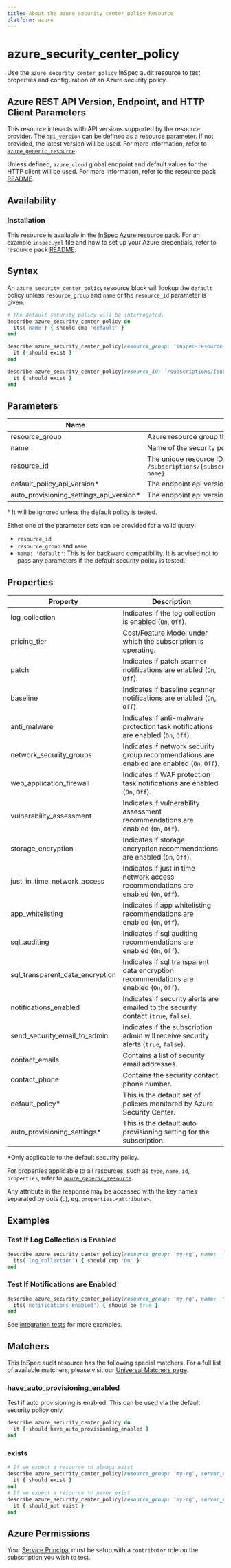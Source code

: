 ```yaml
---
title: About the azure_security_center_policy Resource
platform: azure
---
```


# azure_security_center_policy

Use the `azure_security_center_policy` InSpec audit resource to test properties and configuration of an Azure security policy.

## Azure REST API Version, Endpoint, and HTTP Client Parameters

This resource interacts with API versions supported by the resource provider.
The `api_version` can be defined as a resource parameter.
If not provided, the latest version will be used.
For more information, refer to [`azure_generic_resource`](azure_generic_resource.md).

Unless defined, `azure_cloud` global endpoint and default values for the HTTP client will be used.
For more information, refer to the resource pack [README](../../README.md).

## Availability

### Installation

This resource is available in the [InSpec Azure resource pack](https://github.com/inspec/inspec-azure). 
For an example `inspec.yml` file and how to set up your Azure credentials, refer to resource pack [README](../../README.md#Service-Principal).

## Syntax

An `azure_security_center_policy` resource block will lookup the `default` policy unless `resource_group` and `name` or the `resource_id` parameter is given.
```ruby
# The default security policy will be interrogated.
describe azure_security_center_policy do
  its('name') { should cmp 'default' }
end
```
```ruby
describe azure_security_center_policy(resource_group: 'inspec-resource-group-9', name: 'example_policy') do
  it { should exist }
end
```
```ruby
describe azure_security_center_policy(resource_id: '/subscriptions/{subscriptionId}/resourceGroups/{resourceGroup}/providers/microsoft.Security/policies/{policy-name}') do
  it { should exist }
end
```
## Parameters

| Name                                    | Description                                                                       |
|-----------------------------------------|-----------------------------------------------------------------------------------|
| resource_group                          | Azure resource group that the targeted resource resides in. `MyResourceGroup`     |
| name                                    | Name of the security policy to test. `policy-name`                                        |
| resource_id                             | The unique resource ID. `/subscriptions/{subscriptionId}/resourceGroups/{resourceGroup}/providers/microsoft.Security/policies/{policy-name}` |
| default_policy_api_version<superscript>*</superscript>              | The endpoint api version for the `default_policy` property. The latest version will be used unless provided. |
| auto_provisioning_settings_api_version<superscript>*</superscript>  | The endpoint api version for the `auto_provisioning_settings` property. The latest version will be used unless provided. |

<superscript>*</superscript> It will be ignored unless the default policy is tested.

Either one of the parameter sets can be provided for a valid query:
- `resource_id`
- `resource_group` and `name`
- `name: 'default'`: This is for backward compatibility. It is advised not to pass any parameters if the default security policy is tested.

## Properties

| Property                        | Description |
|---------------------------------|-------------|
| log_collection                  | Indicates if the log collection is enabled (`On`, `Off`). |
| pricing_tier                    | Cost/Feature Model under which the subscription is operating. |
| patch                           | Indicates if patch scanner notifications are enabled (`On`, `Off`). |
| baseline                        | Indicates if baseline scanner notifications are enabled (`On`, `Off`). |
| anti_malware                    | Indicates if anti-malware protection task notifications are enabled (`On`, `Off`). |
| network_security_groups         | Indicates if network security group recommendations are enabled are enabled (`On`, `Off`). |
| web_application_firewall        | Indicates if WAF protection task notifications are enabled (`On`, `Off`). |
| vulnerability_assessment        | Indicates if vulnerability assessment recommendations are enabled (`On`, `Off`). |
| storage_encryption              | Indicates if storage encryption recommendations are enabled (`On`, `Off`). |
| just_in_time_network_access     | Indicates if just in time network access recommendations are enabled (`On`, `Off`). |
| app_whitelisting                | Indicates if app whitelisting recommendations are enabled (`On`, `Off`). |
| sql_auditing                    | Indicates if sql auditing recommendations are enabled (`On`, `Off`). |
| sql_transparent_data_encryption | Indicates if sql transparent data encryption recommendations are enabled (`On`, `Off`). |
| notifications_enabled           | Indicates if security alerts are emailed to the security contact (`true`, `false`). |
| send_security_email_to_admin    | Indicates if the subscription admin will receive security alerts (`true`, `false`). |
| contact_emails                  | Contains a list of security email addresses. |
| contact_phone                   | Contains the security contact phone number. |
| default_policy<superscript>*</superscript>                  | This is the default set of policies monitored by Azure Security Center. |
| auto_provisioning_settings<superscript>*</superscript>      | This is the default auto provisioning setting for the subscription. |

<superscript>*</superscript>Only applicable to the default security policy.

For properties applicable to all resources, such as `type`, `name`, `id`, `properties`, refer to [`azure_generic_resource`](azure_generic_resource.md#properties).

Any attribute in the response may be accessed with the key names separated by dots (`.`), eg. `properties.<attribute>`.

## Examples

### Test If Log Collection is Enabled
```ruby
describe azure_security_center_policy(resource_group: 'my-rg', name: 'my_policy') do
  its('log_collection') { should cmp 'On' }
end
```
### Test If Notifications are Enabled
```ruby
describe azure_security_center_policy(resource_group: 'my-rg', name: 'my_policy') do
  its('notifications_enabled') { should be true }
end
```    
See [integration tests](../../test/integration/verify/controls/azurerm_security_center_policy.rb) for more examples.

## Matchers

This InSpec audit resource has the following special matchers. For a full list of available matchers, please visit our [Universal Matchers page](https://www.inspec.io/docs/reference/matchers/).

### have_auto_provisioning_enabled

Test if auto provisioning is enabled. This can be used via the default security policy only.
```ruby
describe azure_security_center_policy do
  it { should have_auto_provisioning_enabled }
end
```
### exists
```ruby
# If we expect a resource to always exist
describe azure_security_center_policy(resource_group: 'my-rg', server_name: 'my_policy') do
  it { should exist }
end
# If we expect a resource to never exist
describe azure_security_center_policy(resource_group: 'my-rg', server_name: 'my_policy') do
  it { should_not exist }
end
```
## Azure Permissions

Your [Service Principal](https://docs.microsoft.com/en-us/azure/azure-resource-manager/resource-group-create-service-principal-portal) must be setup with a `contributor` role on the subscription you wish to test.
